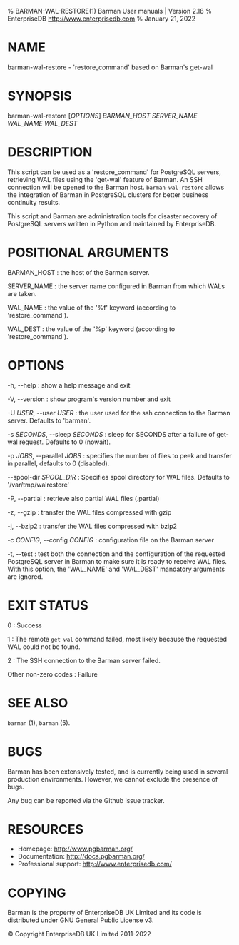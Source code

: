 % BARMAN-WAL-RESTORE(1) Barman User manuals | Version 2.18
% EnterpriseDB <http://www.enterprisedb.com>
% January 21, 2022

# NAME

barman-wal-restore - 'restore_command' based on Barman's get-wal


# SYNOPSIS

barman-wal-restore [*OPTIONS*] *BARMAN_HOST* *SERVER_NAME* *WAL_NAME* *WAL_DEST*


# DESCRIPTION

This script can be used as a 'restore_command' for PostgreSQL servers,
retrieving WAL files using the 'get-wal' feature of Barman. An SSH
connection will be opened to the Barman host.
`barman-wal-restore` allows the integration of Barman in PostgreSQL
clusters for better business continuity results.

This script and Barman are administration tools for disaster recovery
of PostgreSQL servers written in Python and maintained by EnterpriseDB.


# POSITIONAL ARGUMENTS

BARMAN_HOST
:    the host of the Barman server.

SERVER_NAME
:    the server name configured in Barman from which WALs are taken.

WAL_NAME
:    the value of the '%f' keyword (according to 'restore_command').

WAL_DEST
:    the value of the '%p' keyword (according to 'restore_command').

# OPTIONS

-h, --help
:    show a help message and exit

-V, --version
:    show program's version number and exit

-U *USER*, --user *USER*
:    the user used for the ssh connection to the Barman server. Defaults
     to 'barman'.

-s *SECONDS*, --sleep *SECONDS*
:    sleep for SECONDS after a failure of get-wal request. Defaults
     to 0 (nowait).

-p *JOBS*, --parallel *JOBS*
:    specifies the number of files to peek and transfer in parallel,
     defaults to 0 (disabled).

--spool-dir *SPOOL_DIR*
:    Specifies spool directory for WAL files. Defaults to '/var/tmp/walrestore'

-P, --partial
:    retrieve also partial WAL files (.partial)

-z, --gzip
:    transfer the WAL files compressed with gzip

-j, --bzip2
:    transfer the WAL files compressed with bzip2

-c *CONFIG*, --config *CONFIG*
:    configuration file on the Barman server

 -t, --test
:    test both the connection and the configuration of the
     requested PostgreSQL server in Barman to make sure it
     is ready to receive WAL files. With this option, the
     'WAL_NAME' and 'WAL\_DEST' mandatory arguments are ignored.

# EXIT STATUS

0
:   Success

1
:   The remote `get-wal` command failed, most likely because the requested WAL
    could not be found.

2
:   The SSH connection to the Barman server failed.

Other non-zero codes
:   Failure


# SEE ALSO

`barman` (1), `barman` (5).


# BUGS

Barman has been extensively tested, and is currently being used in several
production environments. However, we cannot exclude the presence of bugs.

Any bug can be reported via the Github issue tracker.


# RESOURCES

* Homepage: <http://www.pgbarman.org/>
* Documentation: <http://docs.pgbarman.org/>
* Professional support: <http://www.enterprisedb.com/>


# COPYING

Barman is the property of EnterpriseDB UK Limited
and its code is distributed under GNU General Public License v3.

© Copyright EnterpriseDB UK Limited 2011-2022
